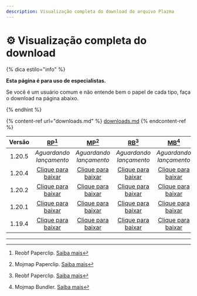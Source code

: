 ```yaml
---
description: Visualização completa do download do arquivo Plazma
---
```


# ⚙️ Visualização completa do download

{% dica estilo="info" %}

**Esta página é para uso de especialistas.**

Se você é um usuário comum e não entende bem o papel de cada tipo,
faça o download na página abaixo.

{% endhint %}

{% content-ref url="downloads.md" %}
[downloads.md](downloads.md)
{% endcontent-ref %}

| Versão |                                                          [RP](#user-content-fn-1)[^1]                                                          |                                                           [MP](#user-content-fn-2)[^2]                                                          |                                                         [RB](#user-content-fn-3)[^3]                                                         |                                                          [MB](#user-content-fn-4)[^4]                                                         |
| :----: | :--------------------------------------------------------------------------------------------------------------------------------------------: | :---------------------------------------------------------------------------------------------------------------------------------------------: | :------------------------------------------------------------------------------------------------------------------------------------------: | :-------------------------------------------------------------------------------------------------------------------------------------------: |
| 1.20.5 |                                                             _Aguardando lançamento_                                                            |                                                             _Aguardando lançamento_                                                             |                                                            _Aguardando lançamento_                                                           |                                                            _Aguardando lançamento_                                                            |
| 1.20.4 | [Clique para baixar](https://github.com/PlazmaMC/Plazma/releases/download/build/1.19.4/latest/plazma-paperclip-1.20.4-R0.1-SNAPSHOT-reobf.jar) | [Clique para baixar](https://github.com/PlazmaMC/Plazma/releases/download/build/1.19.4/latest/plazma-paperclip-1.20.4-R0.1-SNAPSHOT-mojmap.jar) | [Clique para baixar](https://github.com/PlazmaMC/Plazma/releases/download/build/1.19.4/latest/plazma-bundler-1.20.4-R0.1-SNAPSHOT-reobf.jar) | [Clique para baixar](https://github.com/PlazmaMC/Plazma/releases/download/build/1.19.4/latest/plazma-bundler-1.20.4-R0.1-SNAPSHOT-mojmap.jar) |
| 1.20.2 | [Clique para baixar](https://github.com/PlazmaMC/Plazma/releases/download/build/1.19.4/latest/plazma-paperclip-1.20.2-R0.1-SNAPSHOT-reobf.jar) | [Clique para baixar](https://github.com/PlazmaMC/Plazma/releases/download/build/1.19.4/latest/plazma-paperclip-1.20.2-R0.1-SNAPSHOT-mojmap.jar) | [Clique para baixar](https://github.com/PlazmaMC/Plazma/releases/download/build/1.19.4/latest/plazma-bundler-1.20.2-R0.1-SNAPSHOT-reobf.jar) | [Clique para baixar](https://github.com/PlazmaMC/Plazma/releases/download/build/1.19.4/latest/plazma-bundler-1.20.2-R0.1-SNAPSHOT-mojmap.jar) |
| 1.20.1 | [Clique para baixar](https://github.com/PlazmaMC/Plazma/releases/download/build/1.19.4/latest/plazma-paperclip-1.20.1-R0.1-SNAPSHOT-reobf.jar) | [Clique para baixar](https://github.com/PlazmaMC/Plazma/releases/download/build/1.19.4/latest/plazma-paperclip-1.20.1-R0.1-SNAPSHOT-mojmap.jar) | [Clique para baixar](https://github.com/PlazmaMC/Plazma/releases/download/build/1.19.4/latest/plazma-bundler-1.20.1-R0.1-SNAPSHOT-reobf.jar) | [Clique para baixar](https://github.com/PlazmaMC/Plazma/releases/download/build/1.19.4/latest/plazma-bundler-1.20.1-R0.1-SNAPSHOT-mojmap.jar) |
| 1.19.4 | [Clique para baixar](https://github.com/PlazmaMC/Plazma/releases/download/build/1.19.4/latest/plazma-paperclip-1.19.4-R0.1-SNAPSHOT-reobf.jar) | [Clique para baixar](https://github.com/PlazmaMC/Plazma/releases/download/build/1.19.4/latest/plazma-paperclip-1.19.4-R0.1-SNAPSHOT-mojmap.jar) | [Clique para baixar](https://github.com/PlazmaMC/Plazma/releases/download/build/1.19.4/latest/plazma-bundler-1.19.4-R0.1-SNAPSHOT-reobf.jar) | [Clique para baixar](https://github.com/PlazmaMC/Plazma/releases/download/build/1.19.4/latest/plazma-bundler-1.19.4-R0.1-SNAPSHOT-mojmap.jar) |

***

[^1]: Reobf Paperclip. [Saiba mais](/about/administration/getting-started#id-2)

[^2]: Mojmap Paperclip. [Saiba mais](/about/administration/getting-started#id-2)

[^3]: Reobf Paperclip. [Saiba mais](/about/administration/getting-started#id-2)

[^4]: Mojmap Bundler. [Saiba mais](/about/administration/getting-started#id-2)
